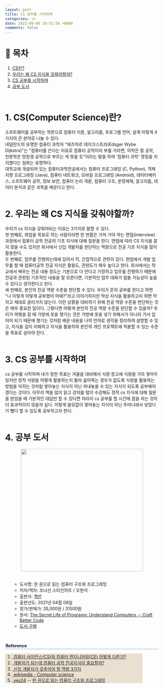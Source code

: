 ```yaml
---
layout: post
title: CS 공부를 시작하며
categories: cs
date: 2022-09-06 19:51:59 +0900
comments: false
---
```


# 📖 목차
1. [CS란?](#CS란?)
2. [우리는 왜 CS 지식을 갖춰야할까?](#우리는왜CS지식을갖춰야할까?)
3. [CS 공부를 시작하며](#CS공부를시작하며)
4. [공부 도서](#공부도서)

<br/>

# 1. CS(Computer Science)란? <a name="cs란?"></a>
소프트웨어를 공부하는 학문으로 컴퓨터 이론, 알고리즘, 프로그램 언어, 설계 이렇게 4가지의 큰 분야로 나눌 수 있다.<br/>
네덜란드의 유명한 컴퓨터 과학자 "에츠허르 데이크스트라(Edsger Wybe Dijkstra)"는 "컴퓨터를 쓴다는 이유로 컴퓨터 공학이라 부를 거라면, 의학은 칼 공학, 천문학은 망원경 공학으로 부르는 게 맞을 듯"이라는 말을 하며 '컴퓨터 과학' 명칭을 지지했다는 일화는 유명하다.<br/>
대학교에 개설되어 있는 컴퓨터과학전공에서는 컴퓨터 프로그래밍 (C, Python), 객체 지향 프로그래밍 (Java), 컴퓨터 네트워크, 모바일 프로그래밍 (Android), 데이터베이스, 소프트웨어 공학, 정보 보안, 컴퓨터 논리 개론, 컴퓨터 구조, 운영체제, 알고리즘, 데이터 분석과 같은 과목을 배운다고 한다.<br/><br/>

# 2. 우리는 왜 CS 지식을 갖춰야할까? <a name="우리는왜CS지식을갖춰야할까?"></a>
우리가 cs 지식을 갖춰야되는 이유는 3가지로 말할 수 있다.<br/>
첫 번째로, 취업을 목표로 하는 사람이라면 한 번쯤은 거쳐 가야 하는 면접(interview) 과정에서 컴퓨터 공학 전공의 기초 지식에 대해 질문을 한다. 면접에 따라 CS 지식을 묻지 않을 수도 있지만 회사에서 신입 개발자를 판단하는 역량으로 전공 기초 지식을 많이 활용한다.<br/>
두 번째로, 업무를 진행하는데에 있어서 직, 간접적으로 관련이 있다. 현업에서 개발 업무를 할 때 컴퓨터공학 전공 지식은 활용도, 관련도가 매우 높다고 한다. 회사에서는 학교에서 배우는 전공 내용 정도는 기본으로 다 안다고 가정하고 업무를 진행하기 때문에 전공과 관련된 기초적인 내용을 잘 모른다면, 기본적인 업무 대화가 힘들 가능성이 높을 수 있다고 생각한다고 한다.<br/>
세 번째로, 본인의 전공 역량 수준을 판단할 수 있다. 우리가 흔히 공부를 한다고 하면 "나 이렇게 이렇게 공부했어 어때?"라고 이야기하지만 막상 지식을 활용하고자 하면 막히고 제대로 굴러가지 않는다. 이런 상황을 대비하기 위해 전공 역량 수준을 판단하는 것은 매우 중요한 일이다. 그렇다면 어떻게 본인의 전공 역량 수준을 판단할 수 있을까? 우리가 여행을 갈 때 가방에 옷을 챙기는 것은 가방에 옷을 넣기 위해서가 아니라 가서 입어야 되기 때문에 챙기는 것처럼 배운 내용을 나의 언어로 생각을 정리하여 설명할 수 있고, 지식을 깊이 이해하고 지식을 활용하여 본인의 개인 프로젝트에 적용할 수 있는 수준을 목표로 삼아야 한다.<br/><br/>

# 3. CS 공부를 시작하며 <a name="CS공부를시작하며"></a>
cs 공부를 시작하며 내가 정한 목표는 겨울을 대비해서 식량 창고에 식량을 가득 쌓아두었지만 정작 식량을 어떻게 활용하는지 몰라 굶어죽는 경우가 없도록 식량을 활용하는 방법을 익히는 것처럼 쌓아놓는 지식이 아닌 꺼내놓을 수 있는 지식이 되도록 공부해야겠다는 것이다. 아무리 책을 많이 읽고 강의를 많이 수강해도 정작 cs 지식에 대해 질문을 받았을 때 기본적인 대답만 할 수 있다면 차라리 cs 공부를 할 시간에 잠을 자는 것이 더 효과적이지 않을까 싶다. 이렇게 쓸모없이 쌓아놓는 지식이 아닌 주머니에서 넣었다가 뺐다 할 수 있도록 공부하고자 한다.<br/><br/>

# 4. 공부 도서 <a name="공부도서"></a>
<center>
    <img src="https://github.com/WoojinJeonkr/WoojinJeonkr.github.io/blob/main/assets/img/%ED%95%9C-%EA%B6%8C%EC%9C%BC%EB%A1%9C-%EC%9D%BD%EB%8A%94-%EC%BB%B4%ED%93%A8%ED%84%B0-%EA%B5%AC%EC%A1%B0%EC%99%80-%ED%94%84%EB%A1%9C%EA%B7%B8%EB%9E%98%EB%B0%8D-%ED%91%9C%EC%A7%80.jpg?raw=true" style="height:400">
</center><br/>
<ul>
    <ul>
        <li>도서명: 한 권으로 읽는 컴퓨터 구조와 프로그래밍</li>
        <li>저자/역자: 조너선 스타인하트 / 오현석</li>
        <li>출판사: <a href="https://www.onlybook.co.kr/">책만</a></li>
        <li>출판년도: 2021년 04월 08일</li>
        <li>정가/판매가: 35,000원 / 31500원</li>
        <li>원서: <a href="http://www.yes24.com/Product/Goods/70886796">The Secret Life of Programs: Understand Computers -- Craft Better Code</a></li>
        <li><a href="http://www.yes24.com/product/goods/98997716">도서 구매</a></li>
    </ul>
</ul><br/>

<p style="border-bottom: 1px solid #688FF4; padding: 0.1em;"><b>Reference</b></p>
<span style="display: block; background: #EBE0D0; width: 450px">
    <ol>
        <li><a href="https://m.blog.naver.com/josephlee54/221332960200">&nbsp;컴퓨터 사이언스(CS)와 컴퓨터 엔지니어링(CE) 어떻게 다른가?</a></li>
        <li><a href="https://seolin.tistory.com/135">&nbsp;개발자가 되는데 컴퓨터 공학 전공지식이 중요할까?</a></li>
        <li><a href="https://techblog.yogiyo.co.kr/%EC%9A%94%EA%B8%B0%EC%9A%94-r-d-center%EC%97%90-%EB%AC%B4%EC%97%87%EC%9D%B4%EB%93%A0-%EB%AC%BC%EC%96%B4%EB%B3%B4%EC%84%B8%EC%9A%94-1-4c7a44af92a9">&nbsp;신입 개발자가 갖추어야 할 역량 3가지</a></li>
        <li><a href="https://en.wikipedia.org/wiki/Computer_science">&nbsp;wikipedia - Computer science</a></li>
        <li><a href="www.yes24.com">&nbsp;yes24</a> -- <a href="http://www.yes24.com/product/goods/98997716">한 권으로 읽는 컴퓨터 구조와 프로그래밍</a></li>
    </ol>
</span>